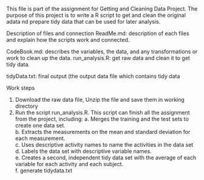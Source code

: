 This file is part of the assignment for Getting and Cleaning Data Project. The purpose of this project is to write a R script to get and clean the original adata nd prepare tidy data that can be used for later analysis.

Description of files and connection
ReadMe.md: description of each files and explain how the scripts work and connected.
<p>CodeBook.md: describes the variables, the data, and any transformations or work to clean up the data.
run_analysis.R: get raw data and clean it to get tidy data.</p>
tidyData.txt: final output (the output data file which contains tidy data

Work steps
1. Download the raw data file, Unzip the file and save them in working directory                                               
2. Run the script run_analysis.R. This script can finish all the assignment from the project, including:
a. Merges the training and the test sets to create one data set.                                                                                        
b. Extracts the measurements on the mean and standard deviation for each measurement.                                                                                                  
c. Uses descriptive activity names to name the activities in the data set                                                                      
d. Labels the data set with descriptive variable names.                                                      
e. Creates a second, independent tidy data set with the average of each variable for each activity and each subject.                                          
f. generate tidydata.txt                                                                                 
